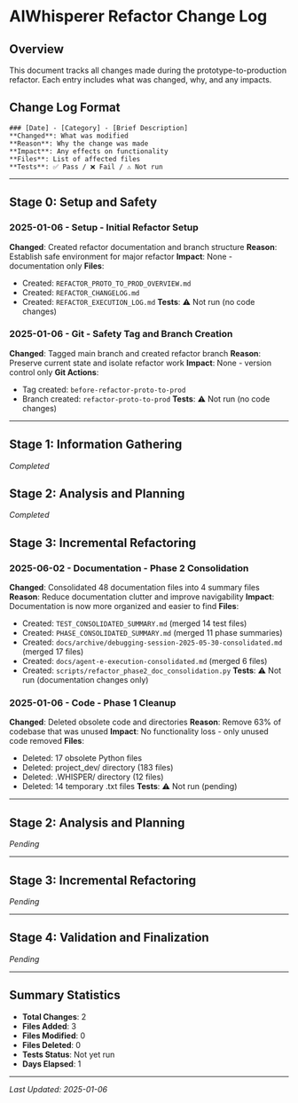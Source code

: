 # AIWhisperer Refactor Change Log

## Overview
This document tracks all changes made during the prototype-to-production refactor.
Each entry includes what was changed, why, and any impacts.

## Change Log Format
```
### [Date] - [Category] - [Brief Description]
**Changed**: What was modified
**Reason**: Why the change was made
**Impact**: Any effects on functionality
**Files**: List of affected files
**Tests**: ✅ Pass / ❌ Fail / ⚠️ Not run
```

---

## Stage 0: Setup and Safety

### 2025-01-06 - Setup - Initial Refactor Setup
**Changed**: Created refactor documentation and branch structure
**Reason**: Establish safe environment for major refactor
**Impact**: None - documentation only
**Files**: 
- Created: `REFACTOR_PROTO_TO_PROD_OVERVIEW.md`
- Created: `REFACTOR_CHANGELOG.md`
- Created: `REFACTOR_EXECUTION_LOG.md`
**Tests**: ⚠️ Not run (no code changes)

### 2025-01-06 - Git - Safety Tag and Branch Creation
**Changed**: Tagged main branch and created refactor branch
**Reason**: Preserve current state and isolate refactor work
**Impact**: None - version control only
**Git Actions**:
- Tag created: `before-refactor-proto-to-prod`
- Branch created: `refactor-proto-to-prod`
**Tests**: ⚠️ Not run (no code changes)

---

## Stage 1: Information Gathering
*Completed*

## Stage 2: Analysis and Planning
*Completed*

## Stage 3: Incremental Refactoring

### 2025-06-02 - Documentation - Phase 2 Consolidation
**Changed**: Consolidated 48 documentation files into 4 summary files
**Reason**: Reduce documentation clutter and improve navigability
**Impact**: Documentation is now more organized and easier to find
**Files**:
- Created: `TEST_CONSOLIDATED_SUMMARY.md` (merged 14 test files)
- Created: `PHASE_CONSOLIDATED_SUMMARY.md` (merged 11 phase summaries)
- Created: `docs/archive/debugging-session-2025-05-30-consolidated.md` (merged 17 files)
- Created: `docs/agent-e-execution-consolidated.md` (merged 6 files)
- Created: `scripts/refactor_phase2_doc_consolidation.py`
**Tests**: ⚠️ Not run (documentation changes only)

### 2025-01-06 - Code - Phase 1 Cleanup
**Changed**: Deleted obsolete code and directories
**Reason**: Remove 63% of codebase that was unused
**Impact**: No functionality loss - only unused code removed
**Files**: 
- Deleted: 17 obsolete Python files
- Deleted: project_dev/ directory (183 files)
- Deleted: .WHISPER/ directory (12 files)
- Deleted: 14 temporary .txt files
**Tests**: ⚠️ Not run (pending)

---

## Stage 2: Analysis and Planning
*Pending*

---

## Stage 3: Incremental Refactoring
*Pending*

---

## Stage 4: Validation and Finalization
*Pending*

---

## Summary Statistics
- **Total Changes**: 2
- **Files Added**: 3
- **Files Modified**: 0
- **Files Deleted**: 0
- **Tests Status**: Not yet run
- **Days Elapsed**: 1

---

*Last Updated: 2025-01-06*